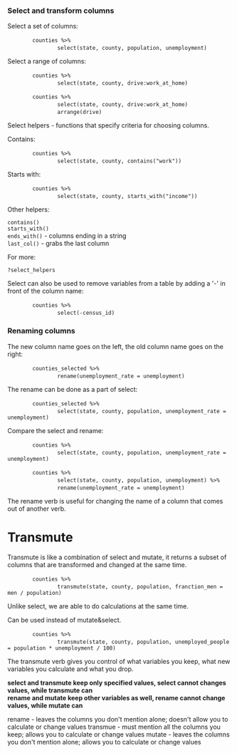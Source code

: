 ### Select and transform columns  

Select a set of columns:  

&emsp;&emsp;&emsp;&emsp;` counties %>% `  
&emsp;&emsp;&emsp;&emsp;&emsp;&emsp;&emsp;&emsp;` select(state, county, population, unemployment) `  

Select a range of columns:  

&emsp;&emsp;&emsp;&emsp;` counties %>% `   
&emsp;&emsp;&emsp;&emsp;&emsp;&emsp;&emsp;&emsp;` select(state, county, drive:work_at_home) `  

&emsp;&emsp;&emsp;&emsp;` counties %>% `   
&emsp;&emsp;&emsp;&emsp;&emsp;&emsp;&emsp;&emsp;` select(state, county, drive:work_at_home) `  
&emsp;&emsp;&emsp;&emsp;&emsp;&emsp;&emsp;&emsp;` arrange(drive) `  

Select helpers - functions that specify criteria for choosing columns.  

Contains:  

&emsp;&emsp;&emsp;&emsp;` counties %>% `  
&emsp;&emsp;&emsp;&emsp;&emsp;&emsp;&emsp;&emsp;` select(state, county, contains("work")) `  

Starts with:  

&emsp;&emsp;&emsp;&emsp;` counties %>% `  
&emsp;&emsp;&emsp;&emsp;&emsp;&emsp;&emsp;&emsp;` select(state, county, starts_with("income")) `  

Other helpers:  

` contains() `  
` starts_with() `  
` ends_with() ` - columns ending in a string    
` last_col() ` - grabs the last column  

For more:  

` ?select_helpers `  

Select can also be used to remove variables from a table by adding a '-' in front of the column name:  

&emsp;&emsp;&emsp;&emsp;` counties %>% `  
&emsp;&emsp;&emsp;&emsp;&emsp;&emsp;&emsp;&emsp;` select(-census_id) `  

### Renaming columns   

The new column name goes on the left, the old column name goes on the right:  

&emsp;&emsp;&emsp;&emsp;` counties_selected %>% `  
&emsp;&emsp;&emsp;&emsp;&emsp;&emsp;&emsp;&emsp;` rename(unemployment_rate = unemployment) `  

The rename can be done as a part of select:  

&emsp;&emsp;&emsp;&emsp;` counties_selected %>% `  
&emsp;&emsp;&emsp;&emsp;&emsp;&emsp;&emsp;&emsp;` select(state, county, population, unemployment_rate = unemployment) `  

Compare the select and rename:  

&emsp;&emsp;&emsp;&emsp;` counties %>% `  
&emsp;&emsp;&emsp;&emsp;&emsp;&emsp;&emsp;&emsp;` select(state, county, population, unemployment_rate = unemployment) `  

&emsp;&emsp;&emsp;&emsp;` counties %>% `  
&emsp;&emsp;&emsp;&emsp;&emsp;&emsp;&emsp;&emsp;` select(state, county, population, unemployment) %>% `  
&emsp;&emsp;&emsp;&emsp;&emsp;&emsp;&emsp;&emsp;` rename(unemployment_rate = unemployment) `  

The rename verb is useful for changing the name of a column that comes out of another verb.

# Transmute  

Transmute is like a combination of select and mutate, it returns a subset of columns that are transformed and changed at the same time.  
 
&emsp;&emsp;&emsp;&emsp;` counties %>% `   
&emsp;&emsp;&emsp;&emsp;&emsp;&emsp;&emsp;&emsp;` transmute(state, county, population, franction_men = men / population) `  

Unlike select, we are able to do calculations at the same time.

Can be used instead of mutate&select.

&emsp;&emsp;&emsp;&emsp;` counties %>% `   
&emsp;&emsp;&emsp;&emsp;&emsp;&emsp;&emsp;&emsp;` transmute(state, county, population, unemployed_people = population * unemployment / 100) `  

The transmute verb gives you control of what variables you keep, what new variables you calculate and what you drop.  

**select and transmute keep only specified values, select cannot changes values, while transmute can**  
**rename and mutate keep other variables as well, rename cannot change values, while mutate can**  

rename - leaves the columns you don't mention alone; doesn't allow you to calculate or change values
transmue - must mention all the columns you keep; allows you to calculate or change values
mutate - leaves the columns you don't mention alone; allows you to calculate or change values  
